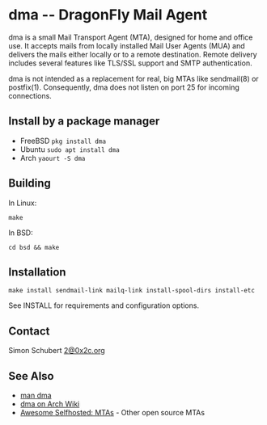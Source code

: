 dma -- DragonFly Mail Agent
===========================

dma is a small Mail Transport Agent (MTA), designed for home and
office use.  It accepts mails from locally installed Mail User Agents (MUA)
and delivers the mails either locally or to a remote destination.
Remote delivery includes several features like TLS/SSL support and
SMTP authentication.

dma is not intended as a replacement for real, big MTAs like sendmail(8)
or postfix(1).  Consequently, dma does not listen on port 25 for
incoming connections.


Install by a package manager
----------------------------

* FreeBSD `pkg install dma`
* Ubuntu `sudo apt install dma`
* Arch `yaourt -S dma`

Building
--------

In Linux:

	make

In BSD:

	cd bsd && make

Installation
------------

	make install sendmail-link mailq-link install-spool-dirs install-etc

See INSTALL for requirements and configuration options.


Contact
-------

Simon Schubert <2@0x2c.org>

See Also
--------

* [man dma](https://man.freebsd.org/cgi/man.cgi?query=dma)
* [dma on Arch Wiki](https://wiki.archlinux.org/title/Dma)
* [Awesome Selfhosted: MTAs](https://github.com/awesome-selfhosted/awesome-selfhosted#communication---email---mail-transfer-agents) - Other open source MTAs
